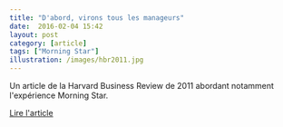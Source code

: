 ```yaml
---
title: "D'abord, virons tous les manageurs"
date:  2016-02-04 15:42
layout: post
category: [article]
tags: ["Morning Star"]
illustration: /images/hbr2011.jpg
---
```


Un article de la Harvard Business Review de 2011 abordant notamment l'expérience Morning Star.

[Lire l'article](https://hbr.org/2011/12/first-lets-fire-all-the-managers)
